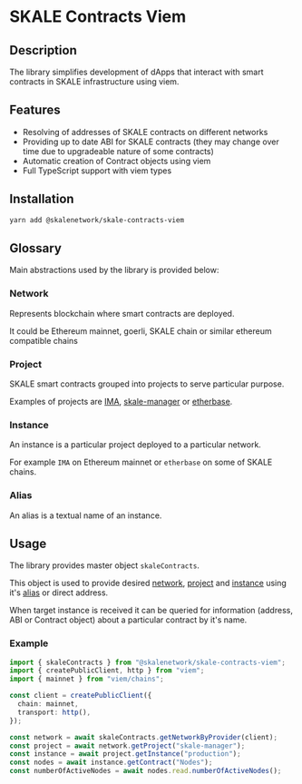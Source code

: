 # SKALE Contracts Viem

## Description

The library simplifies development of dApps that interact with smart contracts in SKALE infrastructure using viem.

## Features

- Resolving of addresses of SKALE contracts on different networks
- Providing up to date ABI for SKALE contracts (they may change over time due to upgradeable nature of some contracts)
- Automatic creation of Contract objects using viem
- Full TypeScript support with viem types

## Installation

```bash
yarn add @skalenetwork/skale-contracts-viem
```

## Glossary

Main abstractions used by the library is provided below:

### Network

Represents blockchain where smart contracts are deployed.

It could be Ethereum mainnet, goerli, SKALE chain or similar ethereum compatible chains

### Project

SKALE smart contracts grouped into projects to serve particular purpose.

Examples of projects are [IMA](https://github.com/skalenetwork/IMA/), [skale-manager](https://github.com/skalenetwork/skale-manager) or [etherbase](https://github.com/skalenetwork/etherbase/).

### Instance

An instance is a particular project deployed to a particular network.

For example `IMA` on Ethereum mainnet or `etherbase` on some of SKALE chains.

### Alias

An alias is a textual name of an instance.

## Usage

The library provides master object `skaleContracts`.

This object is used to provide desired [network](#network), [project](#project) and [instance](#instance) using it's [alias](#alias) or direct address.

When target instance is received it can be queried for information (address, ABI or Contract object) about a particular contract by it's name.

### Example

```typescript
import { skaleContracts } from "@skalenetwork/skale-contracts-viem";
import { createPublicClient, http } from "viem";
import { mainnet } from "viem/chains";

const client = createPublicClient({
  chain: mainnet,
  transport: http(),
});

const network = await skaleContracts.getNetworkByProvider(client);
const project = await network.getProject("skale-manager");
const instance = await project.getInstance("production");
const nodes = await instance.getContract("Nodes");
const numberOfActiveNodes = await nodes.read.numberOfActiveNodes();
```
